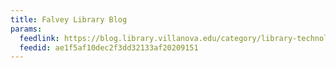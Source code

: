 ```yaml
---
title: Falvey Library Blog
params:
  feedlink: https://blog.library.villanova.edu/category/library-technology-development/feed/
  feedid: ae1f5af10dec2f3dd32133af20209151
---
```

